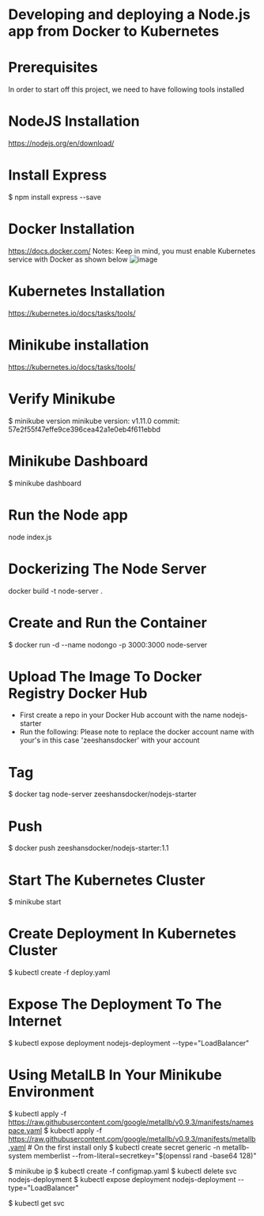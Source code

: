 # Developing and deploying a Node.js app from Docker to Kubernetes
# Prerequisites
In order to start off this project, we need to have following tools installed
# NodeJS Installation
https://nodejs.org/en/download/
# Install Express
$ npm install express --save

# Docker Installation
https://docs.docker.com/
Notes: Keep in mind, you must enable Kubernetes service with Docker as shown below
![image](https://user-images.githubusercontent.com/67509023/116222581-a2741d00-a746-11eb-9c48-6a28e77f82eb.png)

# Kubernetes Installation
https://kubernetes.io/docs/tasks/tools/
# Minikube installation
https://kubernetes.io/docs/tasks/tools/

# Verify Minikube
$ minikube version
minikube version: v1.11.0
commit: 57e2f55f47effe9ce396cea42a1e0eb4f611ebbd

# Minikube Dashboard
 $ minikube dashboard
# Run the Node app
node index.js

# Dockerizing The Node Server
docker build -t node-server .

# Create and Run the Container
$ docker run -d --name nodongo -p 3000:3000 node-server

# Upload The Image To Docker Registry Docker Hub
- First create a repo in your Docker Hub account with the name nodejs-starter
- Run the following:
Please note to replace the docker account name with your's in this case 'zeeshansdocker' with your account
# Tag
$ docker tag node-server zeeshansdocker/nodejs-starter
# Push
$ docker push zeeshansdocker/nodejs-starter:1.1

# Start The Kubernetes Cluster

$ minikube start

# Create Deployment In Kubernetes Cluster

$ kubectl create -f deploy.yaml

# Expose The Deployment To The Internet
$ kubectl expose deployment nodejs-deployment --type="LoadBalancer"

# Using MetalLB In Your Minikube Environment
$ kubectl apply -f https://raw.githubusercontent.com/google/metallb/v0.9.3/manifests/namespace.yaml
$ kubectl apply -f https://raw.githubusercontent.com/google/metallb/v0.9.3/manifests/metallb.yaml # On the first install only
$ kubectl create secret generic -n metallb-system memberlist --from-literal=secretkey="$(openssl rand -base64 128)"

$ minikube ip
$ kubectl create -f configmap.yaml
$ kubectl delete svc nodejs-deployment
$ kubectl expose deployment nodejs-deployment --type="LoadBalancer"

$ kubectl get svc





